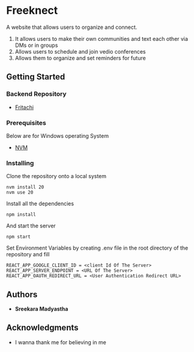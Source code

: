 # Freeknect

A website that allows users to organize and connect.

1. It allows users to make their own communities and text each other via DMs or in groups
2. Allows users to schedule and join vedio conferences
3. Allows them to organize and set reminders for future

## Getting Started

### Backend Repository

- [Fritachi](https://github.com/Zwicky00/fritachi)

### Prerequisites

Below are for Windows operating System

- [NVM](https://github.com/coreybutler/nvm-windows)

### Installing

Clone the repository onto a local system

    nvm install 20
    nvm use 20

Install all the dependencies

    npm install

And start the server

    npm start

Set Environment Variables by creating .env file in the root directory of the repository and fill

    REACT_APP_GOOGLE_CLIENT_ID = <client Id Of The Server>
    REACT_APP_SERVER_ENDPOINT = <URL Of The Server>
    REACT_APP_OAUTH_REDIRECT_URL = <User Authentication Redirect URL>

## Authors

- **Sreekara Madyastha**

## Acknowledgments

- I wanna thank me for believing in me

